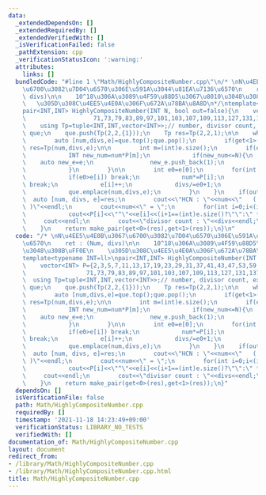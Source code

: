 ```yaml
---
data:
  _extendedDependsOn: []
  _extendedRequiredBy: []
  _extendedVerifiedWith: []
  _isVerificationFailed: false
  _pathExtension: cpp
  _verificationStatusIcon: ':warning:'
  attributes:
    links: []
  bundledCode: "#line 1 \"Math/HighlyCompositeNumber.cpp\"\n/* \nN\u4EE5\u4E0B\u3067\
    \u6700\u3082\u7D04\u6570\u306E\u591A\u3044\u81EA\u7136\u6570\n    ret : (Num,\
    \ divs)\n\n    10^18\u306A\u3089\u4F59\u88D5\u3067\u8010\u3048\u308B\uFF0E\n \
    \   \u305D\u308C\u4EE5\u4E0A\u306F\u672A\u78BA\u8A8D\n*/\ntemplate<typename INT=ll>\n\
    pair<INT,INT> HighlyCompositeNumber(INT N, bool out=false){\n    vector<INT> P={2,3,5,7,11,13,17,19,23,29,31,37,41,43,47,53,59,61,67,\n\
    \                   71,73,79,83,89,97,101,103,107,109,113,127,131,137,139};\n\
    \    using Tp=tuple<INT,INT,vector<INT>>;// number, divisor count, exp\n    priority_queue<Tp,vector<Tp>,greater<Tp>>\
    \ que;\n    que.push(Tp(2,2,{1}));\n    Tp res=Tp(2,2,1);\n\n    while(not que.empty()){\n\
    \        auto [num,divs,e]=que.top();que.pop();\n        if(get<1>(res)<divs)\
    \ res=Tp(num,divs,e);\n\n        int m=(int)e.size();\n        if(e[0]==1){\n\
    \            INT new_num=num*P[m];\n            if(new_num<=N){\n            \
    \    auto new_e=e;\n                new_e.push_back(1);\n                que.emplace(new_num,divs*2,new_e);\n\
    \            }\n        }\n\n        int e0=e[0];\n        for(int i=0;i<m;i++){\n\
    \            if(e0>e[i]) break;\n            num*=P[i];\n            if(num>N)\
    \ break;\n            e[i]++;\n            divs/=e0+1;\n            divs*=e0+2;\n\
    \            que.emplace(num,divs,e);\n        }\n    }\n    if(out){\n      \
    \  auto [num, divs, e]=res;\n        cout<<\"HCN : \"<<num<<\"   ( <= \"<<N<<\"\
    \ )\"<<endl;\n        cout<<num<<\" = \";\n        for(int i=0;i<(int)e.size();i++)\n\
    \            cout<<P[i]<<\"^\"<<e[i]<<(i+1==(int)e.size()?\"\":\" * \");\n   \
    \     cout<<endl;\n        cout<<\"divisor count : \"<<divs<<endl;\n        cout<<endl;\n\
    \    }\n    return make_pair(get<0>(res),get<1>(res));\n}\n"
  code: "/* \nN\u4EE5\u4E0B\u3067\u6700\u3082\u7D04\u6570\u306E\u591A\u3044\u81EA\u7136\
    \u6570\n    ret : (Num, divs)\n\n    10^18\u306A\u3089\u4F59\u88D5\u3067\u8010\
    \u3048\u308B\uFF0E\n    \u305D\u308C\u4EE5\u4E0A\u306F\u672A\u78BA\u8A8D\n*/\n\
    template<typename INT=ll>\npair<INT,INT> HighlyCompositeNumber(INT N, bool out=false){\n\
    \    vector<INT> P={2,3,5,7,11,13,17,19,23,29,31,37,41,43,47,53,59,61,67,\n  \
    \                 71,73,79,83,89,97,101,103,107,109,113,127,131,137,139};\n  \
    \  using Tp=tuple<INT,INT,vector<INT>>;// number, divisor count, exp\n    priority_queue<Tp,vector<Tp>,greater<Tp>>\
    \ que;\n    que.push(Tp(2,2,{1}));\n    Tp res=Tp(2,2,1);\n\n    while(not que.empty()){\n\
    \        auto [num,divs,e]=que.top();que.pop();\n        if(get<1>(res)<divs)\
    \ res=Tp(num,divs,e);\n\n        int m=(int)e.size();\n        if(e[0]==1){\n\
    \            INT new_num=num*P[m];\n            if(new_num<=N){\n            \
    \    auto new_e=e;\n                new_e.push_back(1);\n                que.emplace(new_num,divs*2,new_e);\n\
    \            }\n        }\n\n        int e0=e[0];\n        for(int i=0;i<m;i++){\n\
    \            if(e0>e[i]) break;\n            num*=P[i];\n            if(num>N)\
    \ break;\n            e[i]++;\n            divs/=e0+1;\n            divs*=e0+2;\n\
    \            que.emplace(num,divs,e);\n        }\n    }\n    if(out){\n      \
    \  auto [num, divs, e]=res;\n        cout<<\"HCN : \"<<num<<\"   ( <= \"<<N<<\"\
    \ )\"<<endl;\n        cout<<num<<\" = \";\n        for(int i=0;i<(int)e.size();i++)\n\
    \            cout<<P[i]<<\"^\"<<e[i]<<(i+1==(int)e.size()?\"\":\" * \");\n   \
    \     cout<<endl;\n        cout<<\"divisor count : \"<<divs<<endl;\n        cout<<endl;\n\
    \    }\n    return make_pair(get<0>(res),get<1>(res));\n}"
  dependsOn: []
  isVerificationFile: false
  path: Math/HighlyCompositeNumber.cpp
  requiredBy: []
  timestamp: '2021-11-18 14:23:49+09:00'
  verificationStatus: LIBRARY_NO_TESTS
  verifiedWith: []
documentation_of: Math/HighlyCompositeNumber.cpp
layout: document
redirect_from:
- /library/Math/HighlyCompositeNumber.cpp
- /library/Math/HighlyCompositeNumber.cpp.html
title: Math/HighlyCompositeNumber.cpp
---
```

